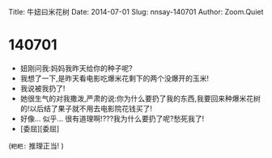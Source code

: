 Title: 牛妞曰米花树
Date: 2014-07-01
Slug: nnsay-140701
Author: Zoom.Quiet


# 140701

- 妞刚问我:妈妈我昨天给你的种子呢?
- 我想了一下,是昨天看电影吃爆米花剩下的两个没爆开的玉米!
- 我说被我扔了!
- 她很生气的对我撒泼,严肃的说:你为什么要扔了我的东西,我要回来种爆米花树的!以后结了果子就不用去电影院花钱买了!
- 好像... 似乎... 很有道理啊!???我为什么要扔了呢?愁死我了!
- [委屈][委屈]

(`粑粑:` 
推理正当!
)
